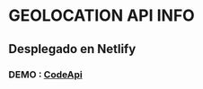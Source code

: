 # GEOLOCATION API INFO

## Desplegado en Netlify

### DEMO : [CodeApi](https://codeip.netlify.app/)
